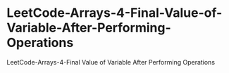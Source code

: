 # LeetCode-Arrays-4-Final-Value-of-Variable-After-Performing-Operations
LeetCode-Arrays-4-Final Value of Variable After Performing Operations
